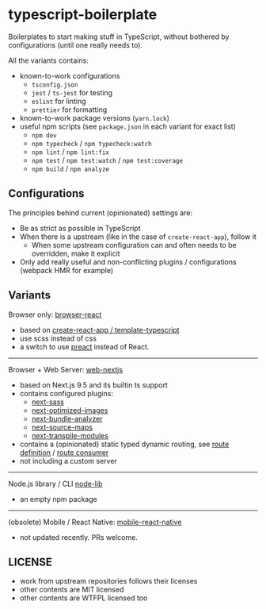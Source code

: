 # typescript-boilerplate

Boilerplates to start making stuff in TypeScript, without bothered by configurations (until one really needs to).

All the variants contains:

- known-to-work configurations
    - `tsconfig.json`
    - `jest` / `ts-jest` for testing
    - `eslint` for linting
    - `prettier` for formatting
- known-to-work package versions (`yarn.lock`)
- useful npm scripts (see `package.json` in each variant for exact list)
    - `npm dev`
    - `npm typecheck` / `npm typecheck:watch`
    - `npm lint` / `npm lint:fix`
    - `npm test` / `npm test:watch` / `npm test:coverage`
    - `npm build` / `npm analyze`

## Configurations

The principles behind current (opinionated) settings are:

- Be as strict as possible in TypeScript
- When there is a upstream (like in the case of `create-react-app`), follow it
    - When some upstream configuration can and often needs to be overridden, make it explicit
- Only add really useful and non-conflicting plugins / configurations (webpack HMR for example)

## Variants

Browser only: [browser-react](browser-react/)

- based on [create-react-app / template-typescript](https://github.com/facebook/create-react-app/tree/master/packages/react-scripts/template-typescript)
- use scss instead of css
- a switch to use [preact](https://github.com/preactjs/preact) instead of React.

---

Browser + Web Server: [web-nextjs](web-nextjs/)

- based on Next.js 9.5 and its builtin ts support
- contains configured plugins:
    - [next-sass](https://github.com/zeit/next-plugins/tree/master/packages/next-sass)
    - [next-optimized-images](https://www.npmjs.com/package/next-optimized-images)
    - [next-bundle-analyzer](https://github.com/zeit/next-plugins/tree/master/packages/next-bundle-analyzer)
    - [next-source-maps](https://github.com/zeit/next-plugins/tree/master/packages/next-source-maps)
    - [next-transpile-modules](https://github.com/martpie/next-transpile-modules)
- contains a (opinionated) static typed dynamic routing, see [route definition](web-nextjs/src/typed-routes.ts) / [route consumer](web-nextjs/pages/posts/[postId].tsx)
- not including a custom server

---

Node.js library / CLI  [node-lib](node-lib/)

- an empty npm package

---

(obsolete) Mobile / React Native: [mobile-react-native](obsolete/mobile-react-native/)

- not updated recently. PRs welcome.

## LICENSE

- work from upstream repositories follows their licenses
- other contents are MIT licensed
- other contents are WTFPL licensed too
